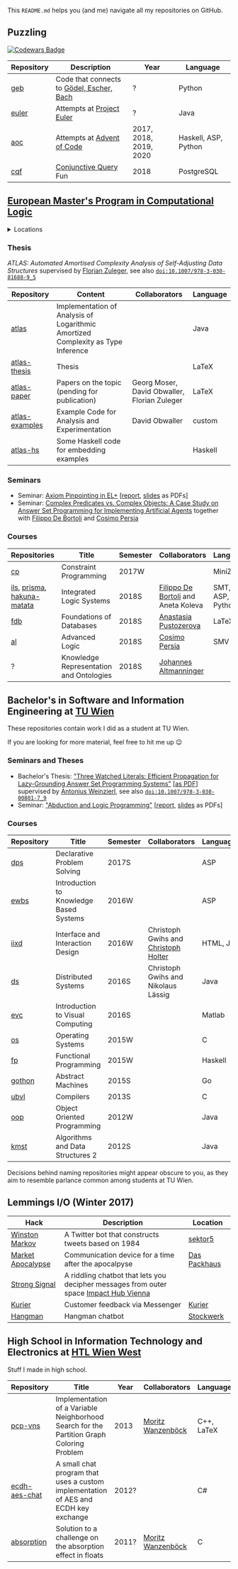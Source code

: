 This `README.md` helps you (and me) navigate all my repositories on GitHub.

## Puzzling

[![Codewars Badge](https://www.codewars.com/users/lorenz.leutgeb/badges/large)](https://www.codewars.com/users/lorenz.leutgeb/)

 | Repository                                      | Description                                             | Year | Language |
 | ----------------------------------------------- | ------------------------------------------------------- | ---- | -------- |
 | [geb](https://github.com/lorenzleutgeb/geb)     | Code that connects to [Gödel, Escher, Bach](https://en.wikipedia.org/wiki/G%C3%B6del%2C_Escher%2C_Bach) | ?    | Python |
 | [euler](https://github.com/lorenzleutgeb/euler) | Attempts at [Project Euler](https://projecteuler.net/)  | ?    | Java |
 | [aoc](https://github.com/lorenzleutgeb/aoc)     | Attempts at [Advent of Code](https://adventofcode.com/) | 2017, 2018, 2019, 2020 | Haskell, ASP, Python |
 | [cqf](https://github.com/lorenzleutgeb/cqf)     | [Conjunctive Query](https://en.wikipedia.org/wiki/Conjunctive_Query) Fun | 2018 | PostgreSQL |

## [European Master's Program in Computational Logic](https://www.emcl-study.eu/)

<details><summary>Locations</summary>

| Start   | End     | Institute/Organisation | Associated University | Location 
| ------- | ------- | ---------------------------------------------------------------------------- | -------------------------------- | ------------ |
| 2017-09 | 2018-02 | International Center for Computational Logic (ICCL)                          | TU Dresden                       | 🇪🇺 🇩🇪 Dresden
| 2018-03 | 2018-07 | Research Centre for Knowledge and Data (KRDB)                                | Free University of Bozen-Bolzano | 🇪🇺 🇮🇹 Bolzano
| 2018-08 | 2018-09 | Data61, Commonwealth Scientific and Industrial Research Organization (CSIRO) | Australian National University   | 🇦🇺 Canberra
| 2018-10 | 2021-06 | Vienna for Logic and Algorithms (VCLA)                                       | TU Wien                          | 🇪🇺 🇦🇹 Vienna
</details>

### Thesis

*ATLAS: Automated Amortised Complexity Analysis of Self-Adjusting Data Structures* supervised by [Florian Zuleger](https://github.com/zulegerf), see also [`doi:10.1007/978-3-030-81688-9_5`](https://doi.org/10.1007/978-3-030-81688-9_5)

| Repository | Content | Collaborators | Language |
|------------|---------|---------------|----------|
| [atlas](https://github.com/lorenzleutgeb/atlas) | Implementation of Analysis of Logarithmic Amortized Complexity as Type Inference | | Java |
| [atlas-thesis](https://github.com/lorenzleutgeb/atlas-thesis) | Thesis | | LaTeX |
| [atlas-paper](https://github.com/lorenzleutgeb/atlas-paper) | Papers on the topic (pending for publication) | Georg Moser, David Obwaller, Florian Zuleger | LaTeX |
| [atlas-examples](https://github.com/lorenzleutgeb/atlas-examples) | Example Code for Analysis and Experimentation | David Obwaller | custom |
| [atlas-hs](https://github.com/lorenzleutgeb/atlas-hs) | Some Haskell code for embedding examples | | Haskell |

### Seminars

 * Seminar: [Axiom Pinpointing in EL+](https://github.com/lorenzleutgeb/elp) [[report](https://lorenz.leutgeb.xyz/paper/elp.pdf), [slides](https://lorenz.leutgeb.xyz/paper/elp-beam.pdf) as PDFs]
 * Seminar: [Complex Predicates vs. Complex Objects: A Case Study on Answer Set Programming for Implementing Artificial Agents](https://github.com/lorenzleutgeb/ab) together with [Filippo De Bortoli](https://github.com/uomoinverde) and [Cosimo Persia](https://github.com/cosimodpersia)

### Courses

| Repositories  | Title         | Semester | Collaborators | Language |
| ------------- | ------------- | -------- | ------------- |----------|
| [cp](https://github.com/lorenzleutgeb/cp) | Constraint Programming | 2017W | | MiniZinc |
| [ils](https://github.com/lorenzleutgeb/ils), [prisma](https://github.com/lorenzleutgeb/prisma), [hakuna-matata](https://github.com/lorenzleutgeb/hakuna-matata) | Integrated Logic Systems | 2018S | [Filippo De Bortoli](https://github.com/uomoinverde) and Aneta Koleva | SMT, ASP, Python
| [fdb](https://github.com/lorenzleutgeb/fdb) | Foundations of Databases | 2018S | [Anastasia Pustozerova](https://github.com/apustozerova) | LaTeX
| [al](https://github.com/lorenzleutgeb/al) | Advanced Logic | 2018S | [Cosimo Persia](https://github.com/cosimodpersia) | SMV
| ? | Knowledge Representation and Ontologies | 2018S | [Johannes Altmanninger](https://github.com/krobelus)

## Bachelor's in Software and Information Engineering at [TU Wien](https://www.tuwien.ac.at/en/)

These repositories contain work I did as a student at TU Wien.

If you are looking for more material, feel free to hit me up :wink:

### Seminars and Theses

 * Bachelor's Thesis: ["Three Watched Literals: Efficient Propagation for Lazy-Grounding Answer Set Programming Systems"](https://github.com/lorenzleutgeb/3wl) [[as PDF](https://lorenz.leutgeb.xyz/paper/3wl.pdf)] supervised by [Antonius Weinzierl](https://github.com/AntoniusW), see also [`doi:10.1007/978-3-030-00801-7_9`](https://doi.org/10.1007/978-3-030-00801-7_9)
 * Seminar: ["Abduction and Logic Programming"](https://github.com/lorenzleutgeb/abd) [[report](https://lorenz.leutgeb.xyz/paper/abd.pdf), [slides](https://lorenz.leutgeb.xyz/paper/abd-beam.pdf) as PDFs]

### Courses

| Repository                                        | Title         | Semester | Collaborators | Language |
| ------------------------------------------------- | ------------- | -------- | ------------- |----------|
| [dps](https://github.com/lorenzleutgeb/dps)       | Declarative Problem Solving | 2017S | | ASP
| [ewbs](https://github.com/lorenzleutgeb/ewbs)     | Introduction to Knowledge Based Systems | 2016W | | ASP
| [iixd](https://github.com/lorenzleutgeb/iixd)     | Interface and Interaction Design | 2016W | Christoph Gwihs and [Christoph Holter](https://github.com/christoph-holter) | HTML, JS
| [ds](https://github.com/lorenzleutgeb/ds)         | Distributed Systems | 2016S | Christoph Gwihs and Nikolaus Lässig | Java
| [evc](https://github.com/lorenzleutgeb/evc)       | Introduction to Visual Computing | 2016S | | Matlab
| [os](https://github.com/lorenzleutgeb/os)         | Operating Systems | 2015W | | C
| [fp](https://github.com/lorenzleutgeb/fp)         | Functional Programming | 2015W | | Haskell
| [gothon](https://github.com/lorenzleutgeb/gothon) | Abstract Machines | 2015S | | Go
| [ubvl](https://github.com/lorenzleutgeb/ubvl)     | Compilers | 2013S | | C
| [oop](https://github.com/lorenzleutgeb/oop)       | Object Oriented Programming | 2012W | | Java
| [kmst](https://github.com/lorenzleutgeb/kmst)     | Algorithms and Data Structures 2 | 2012S | | Java

Decisions behind naming repositories might appear obscure to you, as they aim to resemble parlance common among students at TU Wien.

## Lemmings I/O (Winter 2017)

| Hack    | Description   | Location | 
| ------- | ------------- | -------- |
[Winston Markov](https://github.com/lorenzleutgeb/winston-markov) | A Twitter bot that constructs tweets based on 1984 | [sektor5](http://www.sektor5.at/)
[Market Apocalypse](https://github.com/lorenzleutgeb/market-apocalypse) | Communication device for a time after the apocalpyse | [Das Packhaus](http://www.daspackhaus.at/)
[Strong Signal](https://github.com/lorenzleutgeb/strongsignal) | A riddling chatbot that lets you decipher messages from outer space [Impact Hub Vienna](https://vienna.impacthub.net/)
[Kurier](https://github.com/lorenzleutgeb/kurier) | Customer feedback via Messenger | [Kurier](https://kurier.at/)
[Hangman](https://github.com/lorenzleutgeb/hangman) | Hangman chatbot | [Stockwerk](https://www.stockwerk.co.at/)

## High School in Information Technology and Electronics at [HTL Wien West](https://www.htlwienwest.at/)

Stuff I made in high school.

| Repository    | Title         | Year | Collaborators | Language |
| ------------- | ------------- | ---- | ------------- | -------- |
| [pcp-vns](https://github.com/lorenzleutgeb/pcp-vns)  | Implementation of a Variable Neighborhood Search for the Partition Graph Coloring Problem | 2013 | [Moritz Wanzenböck](https://github.com/WanzenBug) | C++, LaTeX
| [ecdh-aes-chat](https://github.com/lorenzleutgeb/ecdh-aes-chat)  | A small chat program that uses a custom implementation of AES and ECDH key exchange | 2012? | | C#
| [absorption](https://github.com/lorenzleutgeb/absorption)  | Solution to a challenge on the absorption effect in floats | 2011? | [Moritz Wanzenböck](https://github.com/WanzenBug) | C

